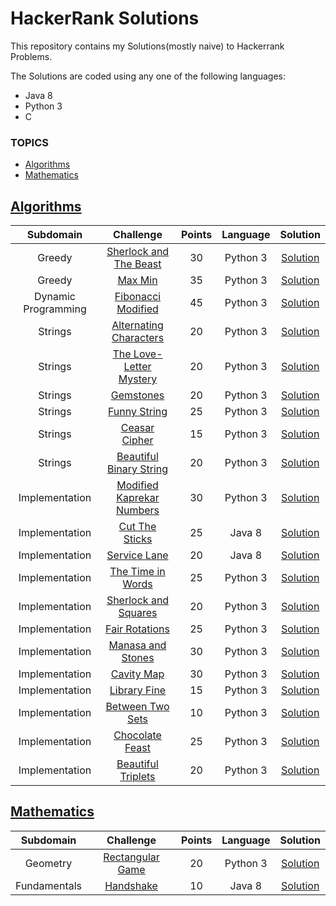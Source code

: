# HackerRank Solutions
<p>This repository contains my Solutions(mostly naive) to Hackerrank Problems.</p>
The Solutions are coded using any one of the following languages:
<ul>
  <li>Java 8</li>
  <li>Python 3</li>
  <li>C</li>
</ul>
<h3>TOPICS</h3>
<ul>
  <li><a href="#Algorithms">Algorithms</a></li>
  <li><a href="#Mathematics">Mathematics</a></li>
</ul>
<h2><a id="Algorithms" class="anchor" aria-hidden="true" href="#Algorithms">Algorithms</a></h2>
<table>
  <thead>
    <tr>
      <th align="center">Subdomain</th>
      <th align="center">Challenge</th>
      <th align="center">Points</th>
      <th align="center">Language</th>
      <th align="center">Solution</th>
    </tr>
  </thead>
  <tbody>
    <tr>
      <td align="center">Greedy</td>
      <td align="center"><a href="https://www.hackerrank.com/challenges/sherlock-and-the-beast/problem" rel="nofollow">Sherlock and The Beast</a></td>
      <td align="center">30</td>
      <td align="center">Python 3</td>
      <td align="center"><a href="https://www.hackerrank.com/challenges/sherlock-and-the-beast/submissions/code/90942532">Solution</a></td>
    </tr>
    <tr>
      <td align="center">Greedy</td>
      <td align="center"><a href="https://www.hackerrank.com/challenges/angry-children/problem" rel="nofollow">Max Min</a></td>
      <td align="center">35</td>
      <td align="center">Python 3</td>
      <td align="center"><a href="https://www.hackerrank.com/challenges/angry-children/submissions/code/90942377">Solution</a></td>
    </tr>
    <tr>
      <td align="center">Dynamic Programming</td>
      <td align="center"><a href="https://www.hackerrank.com/challenges/fibonacci-modified/problem" rel="nofollow">Fibonacci Modified</a></td>
      <td align="center">45</td>
      <td align="center">Python 3</td>
      <td align="center"><a href="https://www.hackerrank.com/challenges/fibonacci-modified/submissions/code/91461717">Solution</a></td>
    </tr>
    <tr>
      <td align="center">Strings</td>
      <td align="center"><a href="https://www.hackerrank.com/challenges/alternating-characters/problem" rel="nofollow">Alternating Characters</a></td>
      <td align="center">20</td>
      <td align="center">Python 3</td>
      <td align="center"><a href="https://www.hackerrank.com/challenges/alternating-characters/submissions/code/92242379">Solution</a></td>
    </tr>
    <tr>
      <td align="center">Strings</td>
      <td align="center"><a href="https://www.hackerrank.com/challenges/the-love-letter-mystery/problem" rel="nofollow">The Love-Letter Mystery</a></td>
      <td align="center">20</td>
      <td align="center">Python 3</td>
      <td align="center"><a href="https://www.hackerrank.com/challenges/the-love-letter-mystery/submissions/code/92150224">Solution</a></td>
    </tr>
    <tr>
      <td align="center">Strings</td>
      <td align="center"><a href="https://www.hackerrank.com/challenges/gem-stones/problem" rel="nofollow">Gemstones</a></td>
      <td align="center">20</td>
      <td align="center">Python 3</td>
      <td align="center"><a href="https://www.hackerrank.com/challenges/gem-stones/submissions/code/92059523">Solution</a></td>
    </tr>
    <tr>
      <td align="center">Strings</td>
      <td align="center"><a href="https://www.hackerrank.com/challenges/funny-string/problem" rel="nofollow">Funny String</a></td>
      <td align="center">25</td>
      <td align="center">Python 3</td>
      <td align="center"><a href="https://www.hackerrank.com/challenges/funny-string/submissions/code/91981361">Solution</a></td>
    </tr>
    <tr>
      <td align="center">Strings</td>
      <td align="center"><a href="https://www.hackerrank.com/challenges/caesar-cipher-1/problem" rel="nofollow">Ceasar Cipher</a></td>
      <td align="center">15</td>
      <td align="center">Python 3</td>
      <td align="center"><a href="https://www.hackerrank.com/challenges/caesar-cipher-1/submissions/code/91435036">Solution</a></td>
    </tr>
    <tr>
      <td align="center">Strings</td>
      <td align="center"><a href="https://www.hackerrank.com/challenges/beautiful-binary-string/problem" rel="nofollow">Beautiful Binary String</a></td>
      <td align="center">20</td>
      <td align="center">Python 3</td>
      <td align="center"><a href="https://www.hackerrank.com/challenges/beautiful-binary-string/submissions/code/91361202">Solution</a></td>
    </tr>
    <tr>
      <td align="center">Implementation</td>
      <td align="center"><a href="https://www.hackerrank.com/challenges/kaprekar-numbers/problem" rel="nofollow">Modified Kaprekar Numbers</a></td>
      <td align="center">30</td>
      <td align="center">Python 3</td>
      <td align="center"><a href="https://www.hackerrank.com/challenges/kaprekar-numbers/submissions/code/91920031">Solution</a></td>
    </tr>
    <tr>
      <td align="center">Implementation</td>
      <td align="center"><a href="https://www.hackerrank.com/challenges/cut-the-sticks/problem" rel="nofollow">Cut The Sticks</a></td>
      <td align="center">25</td>
      <td align="center">Java 8</td>
      <td align="center"><a href="https://www.hackerrank.com/challenges/cut-the-sticks/submissions/code/91846198">Solution</a></td>
    </tr>
    <tr>
      <td align="center">Implementation</td>
      <td align="center"><a href="https://www.hackerrank.com/challenges/service-lane/problem" rel="nofollow">Service Lane</a></td>
      <td align="center">20</td>
      <td align="center">Java 8</td>
      <td align="center"><a href="https://www.hackerrank.com/challenges/service-lane/submissions/code/91681530">Solution</a></td>
    </tr>
    <tr>
      <td align="center">Implementation</td>
      <td align="center"><a href="https://www.hackerrank.com/challenges/the-time-in-words/problem" rel="nofollow">The Time in Words</a></td>
      <td align="center">25</td>
      <td align="center">Python 3</td>
      <td align="center"><a href="https://www.hackerrank.com/challenges/the-time-in-words/submissions/code/91594245">Solution</a></td>
    </tr>
    <tr>
      <td align="center">Implementation</td>
      <td align="center"><a href="https://www.hackerrank.com/challenges/sherlock-and-squares/problem" rel="nofollow">Sherlock and Squares</a></td>
      <td align="center">20</td>
      <td align="center">Python 3</td>
      <td align="center"><a href="https://www.hackerrank.com/challenges/sherlock-and-squares/submissions/code/91366069">Solution</a></td>
    </tr>
    <tr>
      <td align="center">Implementation</td>
      <td align="center"><a href="https://www.hackerrank.com/challenges/fair-rations/problem" rel="nofollow">Fair Rotations</a></td>
      <td align="center">25</td>
      <td align="center">Python 3</td>
      <td align="center"><a href="https://www.hackerrank.com/challenges/fair-rations/submissions/code/91298309">Solution</a></td>
    </tr>
    <tr>
      <td align="center">Implementation</td>
      <td align="center"><a href="https://www.hackerrank.com/challenges/manasa-and-stones/problem" rel="nofollow">Manasa and Stones</a></td>
      <td align="center">30</td>
      <td align="center">Python 3</td>
      <td align="center"><a href="https://www.hackerrank.com/challenges/manasa-and-stones/submissions/code/91220566">Solution</a></td>
    </tr>
    <tr>
      <td align="center">Implementation</td>
      <td align="center"><a href="https://www.hackerrank.com/challenges/cavity-map/problem" rel="nofollow">Cavity Map</a></td>
      <td align="center">30</td>
      <td align="center">Python 3</td>
      <td align="center"><a href="https://www.hackerrank.com/challenges/cavity-map/submissions/code/91135659">Solution</a></td>
    </tr>
    <tr>
      <td align="center">Implementation</td>
      <td align="center"><a href="https://www.hackerrank.com/challenges/library-fine/problem" rel="nofollow">Library Fine</a></td>
      <td align="center">15</td>
      <td align="center">Python 3</td>
      <td align="center"><a href="https://www.hackerrank.com/challenges/library-fine/submissions/code/91130364">Solution</a></td>
    </tr>
    <tr>
      <td align="center">Implementation</td>
      <td align="center"><a href="https://www.hackerrank.com/challenges/between-two-sets/problem" rel="nofollow">Between Two Sets</a></td>
      <td align="center">10</td>
      <td align="center">Python 3</td>
      <td align="center"><a href="https://www.hackerrank.com/challenges/between-two-sets/submissions/code/91056193">Solution</a></td>
    </tr>
    <tr>
      <td align="center">Implementation</td>
      <td align="center"><a href="https://www.hackerrank.com/challenges/chocolate-feast/problem" rel="nofollow">Chocolate Feast</a></td>
      <td align="center">25</td>
      <td align="center">Python 3</td>
      <td align="center"><a href="https://www.hackerrank.com/challenges/chocolate-feast/submissions/code/91047643">Solution</a></td>
    </tr>
    <tr>
      <td align="center">Implementation</td>
      <td align="center"><a href="https://www.hackerrank.com/challenges/beautiful-triplets/problem" rel="nofollow">Beautiful Triplets</a></td>
      <td align="center">20</td>
      <td align="center">Python 3</td>
      <td align="center"><a href="https://www.hackerrank.com/challenges/beautiful-triplets/submissions/code/90876241">Solution</a></td>
    </tr>
   </tbody>
</table>
<h2><a id="Mathematics" class="anchor" aria-hidden="true" href="#Mathematics">Mathematics</a></h2>
<table>
  <thead>
    <tr>
      <th align="center">Subdomain</th>
      <th align="center">Challenge</th>
      <th align="center">Points</th>
      <th align="center">Language</th>
      <th align="center">Solution</th>
    </tr>
  </thead>
  <tbody>
    <tr>
      <td align="center">Geometry</td>
      <td align="center"><a href="https://www.hackerrank.com/challenges/rectangular-game/problem" rel="nofollow">Rectangular Game</a></td>
      <td align="center">20</td>
      <td align="center">Python 3</td>
      <td align="center"><a href="https://www.hackerrank.com/challenges/rectangular-game/submissions/code/91765155">Solution</a></td>
    </tr>
    <tr>
      <td align="center">Fundamentals</td>
      <td align="center"><a href="https://www.hackerrank.com/challenges/handshake/problem" rel="nofollow">Handshake</a></td>
      <td align="center">10</td>
      <td align="center">Java 8</td>
      <td align="center"><a href="https://www.hackerrank.com/challenges/handshake/submissions/code/92337015">Solution</a></td>
    </tr>
  </tbody>
 </table>
